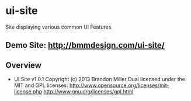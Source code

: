 ui-site
=======

Site displaying various common UI Features.


  Demo Site: http://bmmdesign.com/ui-site/
-----------------------------------------------

  Overview
-----------------------------------------------

- UI Site v1.0.1
  Copyright (c) 2013 Brandon Miller
  Dual licensed under the MIT and GPL licenses:
  http://www.opensource.org/licenses/mit-license.php
  http://www.gnu.org/licenses/gpl.html
